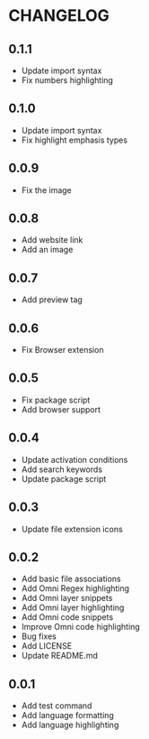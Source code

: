 # CHANGELOG

## 0.1.1

+ Update import syntax
+ Fix numbers highlighting

## 0.1.0

+ Update import syntax
+ Fix highlight emphasis types

## 0.0.9

+ Fix the image

## 0.0.8

+ Add website link
+ Add an image

## 0.0.7

+ Add preview tag

## 0.0.6

+ Fix Browser extension

## 0.0.5

+ Fix package script
+ Add browser support

## 0.0.4

+ Update activation conditions
+ Add search keywords
+ Update package script

## 0.0.3

+ Update file extension icons

## 0.0.2

+ Add basic file associations
+ Add Omni Regex highlighting
+ Add Omni layer snippets
+ Add Omni layer highlighting
+ Add Omni code snippets
+ Improve Omni code highlighting
+ Bug fixes
+ Add LICENSE
+ Update README.md

## 0.0.1

+ Add test command
+ Add language formatting
+ Add language highlighting
